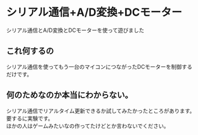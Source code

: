 # シリアル通信+A/D変換+DCモーター

シリアル通信とA/D変換とDCモーターを使って遊びました

## これ何するの

シリアル通信を使ってもう一台のマイコンにつながったDCモーターを制御するだけです。  

## 何のためなのか本当にわからない。

シリアル通信でリアルタイム更新できるか試してみたかったところがあります。  
要するに実験です。  
ほかの人はゲームみたいなの作ってたけどとか言わないでください。
